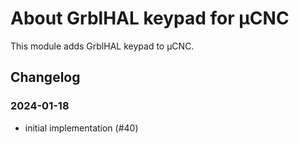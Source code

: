 # About GrblHAL keypad for µCNC

This module adds GrblHAL keypad to µCNC.

## Changelog

### 2024-01-18

- initial implementation (#40)
